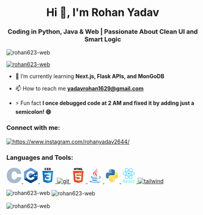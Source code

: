<h1 align="center">Hi 👋, I'm Rohan Yadav</h1>
<h3 align="center">Coding in Python, Java & Web | Passionate About Clean UI and Smart Logic</h3>

<p align="left"> <img src="https://komarev.com/ghpvc/?username=rohan623-web&label=Profile%20views&color=0e75b6&style=flat" alt="rohan623-web" /> </p>

<p align="left"> <a href="https://github.com/ryo-ma/github-profile-trophy"><img src="https://github-profile-trophy.vercel.app/?username=rohan623-web" alt="rohan623-web" /></a> </p>

- 🌱 I’m currently learning **Next.js, Flask APIs, and MonGoDB**

- 📫 How to reach me **yadavrohan1629@gmail.com**

- ⚡ Fun fact **I once debugged code at 2 AM and fixed it by adding just a semicolon! 😄**

<h3 align="left">Connect with me:</h3>
<p align="left">
<a href="https://instagram.com/rohanyadav2644/" target="blank"><img align="center" src="https://raw.githubusercontent.com/rahuldkjain/github-profile-readme-generator/master/src/images/icons/Social/instagram.svg" alt="https://www.instagram.com/rohanyadav2644/" height="30" width="40" /></a>
</p>

<h3 align="left">Languages and Tools:</h3>
<p align="left"> <a href="https://www.cprogramming.com/" target="_blank" rel="noreferrer"> <img src="https://raw.githubusercontent.com/devicons/devicon/master/icons/c/c-original.svg" alt="c" width="40" height="40"/> </a> <a href="https://www.w3schools.com/cpp/" target="_blank" rel="noreferrer"> <img src="https://raw.githubusercontent.com/devicons/devicon/master/icons/cplusplus/cplusplus-original.svg" alt="cplusplus" width="40" height="40"/> </a> <a href="https://www.w3schools.com/css/" target="_blank" rel="noreferrer"> <img src="https://raw.githubusercontent.com/devicons/devicon/master/icons/css3/css3-original-wordmark.svg" alt="css3" width="40" height="40"/> </a> <a href="https://git-scm.com/" target="_blank" rel="noreferrer"> <img src="https://www.vectorlogo.zone/logos/git-scm/git-scm-icon.svg" alt="git" width="40" height="40"/> </a> <a href="https://www.w3.org/html/" target="_blank" rel="noreferrer"> <img src="https://raw.githubusercontent.com/devicons/devicon/master/icons/html5/html5-original-wordmark.svg" alt="html5" width="40" height="40"/> </a> <a href="https://www.java.com" target="_blank" rel="noreferrer"> <img src="https://raw.githubusercontent.com/devicons/devicon/master/icons/java/java-original.svg" alt="java" width="40" height="40"/> </a> <a href="https://www.python.org" target="_blank" rel="noreferrer"> <img src="https://raw.githubusercontent.com/devicons/devicon/master/icons/python/python-original.svg" alt="python" width="40" height="40"/> </a> <a href="https://reactjs.org/" target="_blank" rel="noreferrer"> <img src="https://raw.githubusercontent.com/devicons/devicon/master/icons/react/react-original-wordmark.svg" alt="react" width="40" height="40"/> </a> <a href="https://tailwindcss.com/" target="_blank" rel="noreferrer"> <img src="https://www.vectorlogo.zone/logos/tailwindcss/tailwindcss-icon.svg" alt="tailwind" width="40" height="40"/> </a> </p>

<p><img align="left" src="https://github-readme-stats.vercel.app/api/top-langs?username=rohan623-web&show_icons=true&locale=en&layout=compact" alt="rohan623-web" /></p>

<p>&nbsp;<img align="center" src="https://github-readme-stats.vercel.app/api?username=rohan623-web&show_icons=true&locale=en" alt="rohan623-web" /></p>

<p><img align="center" src="https://github-readme-streak-stats.herokuapp.com/?user=rohan623-web&" alt="rohan623-web" /></p>
